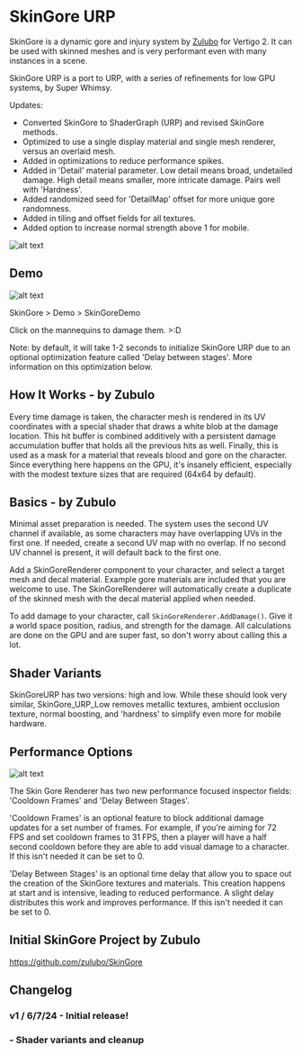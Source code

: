 # SkinGore URP

SkinGore is a dynamic gore and injury system by [Zulubo](www.zulubo.com) for Vertigo 2. It can be used with skinned meshes and is very performant even with many instances in a scene.

SkinGore URP is a port to URP, with a series of refinements for low GPU systems, by Super Whimsy.

Updates:
* Converted SkinGore to ShaderGraph (URP) and revised SkinGore methods. 
* Optimized to use a single display material and single mesh renderer, versus an overlaid mesh.
* Added in optimizations to reduce performance spikes.
* Added in 'Detail' material parameter. Low detail means broad, undetailed damage. High detail means smaller, more intricate damage. Pairs well with 'Hardness'.
* Added randomized seed for 'DetailMap' offset for more unique gore randomness.
* Added in tiling and offset fields for all textures.
* Added option to increase normal strength above 1 for mobile.

![alt text](https://media1.giphy.com/media/v1.Y2lkPTc5MGI3NjExaWdncjgyZXg3dnBkMmticzh6c2hvNDR6dnZoMWVtd240N2Job3ZjNSZlcD12MV9pbnRlcm5hbF9naWZfYnlfaWQmY3Q9Zw/dR5p3ymKmIJIi80Xm2/giphy.gif "SkinGore URP - Up Close")

## Demo

![alt text](https://media1.giphy.com/media/v1.Y2lkPTc5MGI3NjExeW15NnV2bmY4cjFjdjF1dW91OW1sZTkzcjhkOTFvdGp5aGd3eTNoNSZlcD12MV9pbnRlcm5hbF9naWZfYnlfaWQmY3Q9Zw/32zlEmWr64hEZSR9Fj/giphy.gif "SkinGore URP - Demo")

SkinGore > Demo > SkinGoreDemo

Click on the mannequins to damage them. >:D

Note: by default, it will take 1-2 seconds to initialize SkinGore URP due to an optional optimization feature called 'Delay between stages'. More information on this optimization below.


## How It Works - by Zubulo
Every time damage is taken, the character mesh is rendered in its UV coordinates with a special shader that draws a white blob at the damage location. This hit buffer is combined additively with a persistent damage accumulation buffer that holds all the previous hits as well. Finally, this is used as a mask for a material that reveals blood and gore on the character. Since everything here happens on the GPU, it's insanely efficient, especially with the modest texture sizes that are required (64x64 by default). 


## Basics - by Zubulo
Minimal asset preparation is needed. The system uses the second UV channel if available, as some characters may have overlapping UVs in the first one. If needed, create a second UV map with no overlap. If no second UV channel is present, it will default back to the first one.

Add a SkinGoreRenderer component to your character, and select a target mesh and decal material. Example gore materials are included that you are welcome to use. The SkinGoreRenderer will automatically create a duplicate of the skinned mesh with the decal material applied when needed.

To add damage to your character, call `SkinGoreRenderer.AddDamage()`. Give it a world space position, radius, and strength for the damage. All calculations are done on the GPU and are super fast, so don't worry about calling this a lot.

## Shader Variants

SkinGoreURP has two versions: high and low. While these should look very similar, SkinGore_URP_Low removes metallic textures, ambient occlusion texture, normal boosting, and 'hardness' to simplify even more for mobile hardware.

## Performance Options

![alt text](https://media2.giphy.com/media/v1.Y2lkPTc5MGI3NjExamZjczVyeGk5MWdtbTZreHZtZTdvcXQ3b2RsMDFocHdzaWU0NzlrNSZlcD12MV9pbnRlcm5hbF9naWZfYnlfaWQmY3Q9Zw/flAVw1DfuVk8iMdHs7/giphy.gif "SkinGore URP - 12 mannequins receiving random damage every few seconds on Quest 3")

The Skin Gore Renderer has two new performance focused inspector fields: 'Cooldown Frames' and 'Delay Between Stages'.

'Cooldown Frames' is an optional feature to block additional damage updates for a set number of frames. For example, if you're aiming for 72 FPS and set cooldown frames to 31 FPS, then a player will have a half second cooldown before they are able to add visual damage to a character. If this isn't needed it can be set to 0.

'Delay Between Stages' is an optional time delay that allow you to space out the creation of the SkinGore textures and materials. This creation happens at start and is intensive, leading to reduced performance. A slight delay distributes this work and improves performance. If this isn't needed it can be set to 0.


## Initial SkinGore Project by Zubulo
https://github.com/zulubo/SkinGore

## Changelog
### v1 / 6/7/24 - Initial release!
### - Shader variants and cleanup

